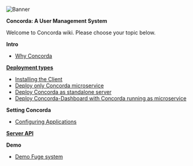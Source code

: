 ![Banner][]

**Concorda: A User Management System**

Welcome to Concorda wiki. Please choose your topic below.

**Intro**

 - [Why Concorda](./doc/why-concorda.md)

**[Deployment types](./doc/deployment-types.md)**

 - [Installing the Client](./doc/install-client.md)
 - [Deploy only Concorda microservice](./doc/install-microservice.md)
 - [Deploy Concorda as standalone server](./doc/install-monolith.md)
 - [Deploy Concorda-Dashboard with Concorda running as microservice](./doc/install-concorda-microservice.md)

**Setting Concorda**

 - [Configuring Applications](./doc/configuring-clients.md)

**[Server API](./doc/server-api.md)**

**Demo**

 - [Demo Fuge system](./doc/demo-fuge.md)


[Banner]: https://raw.githubusercontent.com/concorda/concorda-dashboard/master/public/client/assets/img/logo-concorda-banner.png
